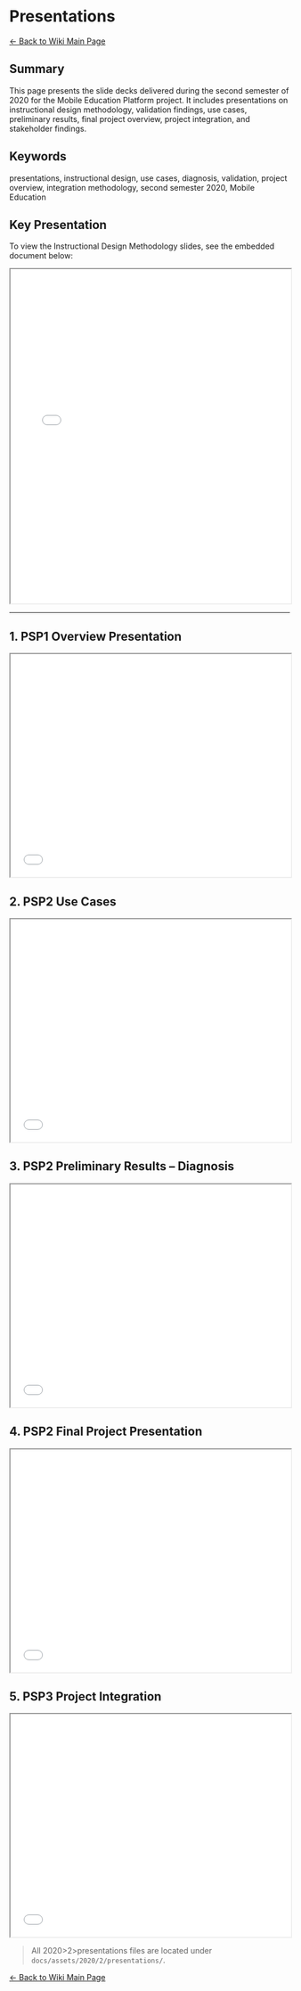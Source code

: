 # Presentations

[← Back to Wiki Main Page](../../../wiki_index.md)

## **Summary**

This page presents the slide decks delivered during the second semester of 2020 for the Mobile Education Platform project. It includes presentations on instructional design methodology, validation findings, use cases, preliminary results, final project overview, project integration, and stakeholder findings.

## **Keywords**

presentations, instructional design, use cases, diagnosis, validation, project overview, integration methodology, second semester 2020, Mobile Education

## **Key Presentation**

To view the Instructional Design Methodology slides, see the embedded document below:

<iframe src="/assets/2020/2/presentations/UNB - Mobile Education - 2020 - Apresentação - Metodologia design instrucional.pdf" width="100%" height="600px" title="Instructional Design Methodology"></iframe>

---

## **1. PSP1 Overview Presentation**

<iframe src="/assets/2020/2/presentations/UNB - Mobile Education - 2020 - PSP 1 - Apresentação.pdf" width="100%" height="400px" title="PSP1 Overview"></iframe>

## **2. PSP2 Use Cases**

<iframe src="/assets/2020/2/presentations/UNB - Mobile Education - 2020 - PSP 2 - Apresentação - Casos de Uso.pdf" width="100%" height="400px" title="PSP2 Use Cases"></iframe>

## **3. PSP2 Preliminary Results – Diagnosis**

<iframe src="/assets/2020/2/presentations/UNB - Mobile Education - 2020 - PSP 2 - Apresentação -Preliminary results - Diagnosis.pdf" width="100%" height="400px" title="PSP2 Preliminary Results"></iframe>

## **4. PSP2 Final Project Presentation**

<iframe src="/assets/2020/2/presentations/UNB - Mobile Education - 2020 - PSP 2 - Apresentação.pdf" width="100%" height="400px" title="PSP2 Final Project"></iframe>

## **5. PSP3 Project Integration**

<iframe src="/assets/2020/2/presentations/UNB - Mobile Education - 2020 - PSP 3 -  Apresentação - INTEGRAÇÃO DE PROJETOS.pdf" width="100%" height="400px" title="PSP3 Integration"></iframe>


> All 2020>2>presentations files are located under `docs/assets/2020/2/presentations/`.

[← Back to Wiki Main Page](../../../wiki_index.md)